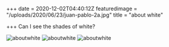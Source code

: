 +++
date = 2020-12-02T04:40:12Z
featuredimage = "/uploads/2020/06/23/juan-pablo-2a.jpg"
title = "about white"

+++
Can I see the shades of white?

<img class="full" src="/uploads/2020/06/23/juan-pablo-2b.jpg" alt="aboutwhite">

<img class="full" src="/uploads/2020/06/23/juan-pablo-2d.jpg" alt="aboutwhite">

<img class="full" src="/uploads/2020/06/23/juan-pablo-2c.jpg" alt="aboutwhite">